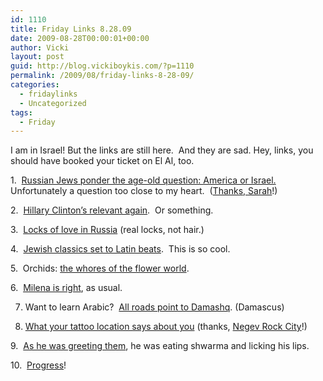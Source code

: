 ```yaml
---
id: 1110
title: Friday Links 8.28.09
date: 2009-08-28T00:00:01+00:00
author: Vicki
layout: post
guid: http://blog.vickiboykis.com/?p=1110
permalink: /2009/08/friday-links-8-28-09/
categories:
  - fridaylinks
  - Uncategorized
tags:
  - Friday
---
```

I am in Israel! But the links are still here.  And they are sad. Hey, links, you should have booked your ticket on El Al, too.

1.  [Russian Jews ponder the age-old question: America or Israel.](http://www.haaretz.com/hasen/spages/1108589.html) Unfortunately a question too close to my heart.  ([Thanks, Sarah](http://the-word-well.com/)!)
  
2.  [Hillary Clinton&#8217;s relevant again](http://jezebel.com/5341077/hillary-clinton-tackles-economics-terrorism-microlending-in-ny-times-profile?skyline=true&s=x).  Or something.
  
3.  [Locks of love in Russia](http://englishrussia.com/?p=4857) (real locks, not hair.)
  
4.  [Jewish classics set to Latin beats](http://www.npr.org/templates/story/story.php?storyId=112122180).  This is so cool.
  
5.  Orchids: [the whores of the flower world](http://www.npr.org/templates/story/story.php?storyId=112124695).
  
6.  [Milena is right](http://www.quietthethunder.com/2009/08/rationing-happens.html), as usual.
  
7. Want to learn Arabic?  [All roads point to Damashq](http://news.bbc.co.uk/2/hi/programmes/from_our_own_correspondent/8211446.stm). (Damascus)
  
8. [What your tattoo location says about you](http://current.com/items/90199795_what-your-tattoo-locations-say-about-you.htm) (thanks, [Negev Rock City](http://negevrockcity.com/)!)
  
9.  [As he was greeting them](http://www.ynetnews.com/articles/0,7340,L-3765634,00.html), he was eating shwarma and licking his lips.
  
10.  [Progress](http://www.jewlicious.com/2009/08/meet-washingtons-gay-friendly-orthodox-rabbi/)!